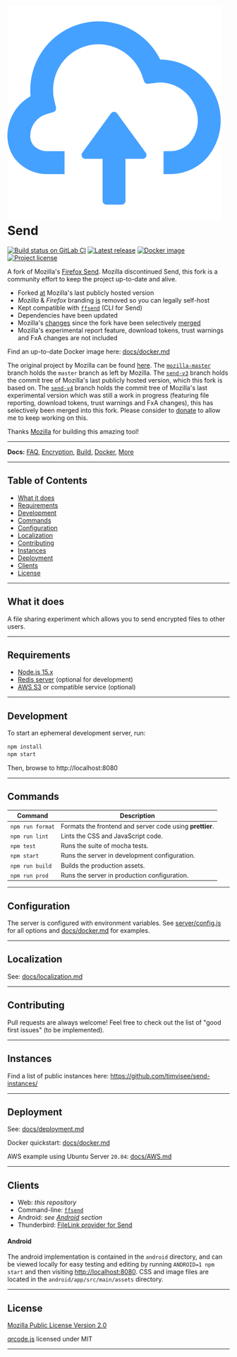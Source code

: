 # [![Send](./assets/icon.svg)](https://gitlab.com/timvisee/send/) Send

[![Build status on GitLab CI][gitlab-ci-master-badge]][gitlab-ci-link]
[![Latest release][release-badge]][release-link]
[![Docker image][docker-image-badge]][docker-image-link]
[![Project license][repo-license-badge]](LICENSE)

[docker-image-badge]: https://img.shields.io/badge/docker-latest-blue.svg
[docker-image-link]: https://gitlab.com/timvisee/send/container_registry/eyJuYW1lIjoidGltdmlzZWUvc2VuZCIsInRhZ3NfcGF0aCI6Ii90aW12aXNlZS9zZW5kL3JlZ2lzdHJ5L3JlcG9zaXRvcnkvMTQxODUwNC90YWdzP2Zvcm1hdD1qc29uIiwiaWQiOjE0MTg1MDQsImNsZWFudXBfcG9saWN5X3N0YXJ0ZWRfYXQiOm51bGx9
[gitlab-ci-link]: https://gitlab.com/timvisee/send/pipelines
[gitlab-ci-master-badge]: https://gitlab.com/timvisee/send/badges/master/pipeline.svg
[release-badge]: https://img.shields.io/github/v/tag/timvisee/send
[release-link]: https://gitlab.com/timvisee/send/-/tags
[repo-license-badge]: https://img.shields.io/github/license/timvisee/send.svg

A fork of Mozilla's [Firefox Send][mozilla-send].
Mozilla discontinued Send, this fork is a community effort to keep the project
up-to-date and alive.

- Forked [at][fork-commit] Mozilla's last publicly hosted version
- _Mozilla_ & _Firefox_ branding [is][remove-branding-pr] removed so you can legally self-host
- Kept compatible with [`ffsend`][ffsend] (CLI for Send)
- Dependencies have been updated
- Mozilla's [changes][mozilla-patches] since the fork have been selectively [merged][mozilla-patches-pr]
- Mozilla's experimental report feature, download tokens, trust warnings and FxA changes are not included

Find an up-to-date Docker image here: [docs/docker.md](docs/docker.md)

The original project by Mozilla can be found [here][mozilla-send].
The [`mozilla-master`][branch-mozilla-master] branch holds the `master` branch
as left by Mozilla.
The [`send-v3`][branch-send-v3] branch holds the commit tree of Mozilla's last
publicly hosted version, which this fork is based on.
The [`send-v4`][branch-send-v4] branch holds the commit tree of Mozilla's last
experimental version which was still a work in progress (featuring file
reporting, download tokens, trust warnings and FxA changes), this has
selectively been merged into this fork.
Please consider to [donate][donate] to allow me to keep working on this.

Thanks [Mozilla][mozilla] for building this amazing tool!

[branch-mozilla-master]: https://gitlab.com/timvisee/send/-/tree/mozilla-master
[branch-send-v3]: https://gitlab.com/timvisee/send/-/tree/send-v3
[branch-send-v4]: https://gitlab.com/timvisee/send/-/tree/send-v4
[donate]: https://timvisee.com/donate
[ffsend]: https://github.com/timvisee/ffsend
[fork-commit]: https://gitlab.com/timvisee/send/-/commit/3e9be676413a6e1baaf6a354c180e91899d10bec
[mozilla-patches-pr]: https://gitlab.com/timvisee/send/-/merge_requests/3
[mozilla-patches]: https://gitlab.com/timvisee/send/-/compare/3e9be676413a6e1baaf6a354c180e91899d10bec...mozilla-master
[mozilla-send]: https://github.com/mozilla/send
[mozilla]: https://mozilla.org/
[remove-branding-pr]: https://gitlab.com/timvisee/send/-/merge_requests/2

---

**Docs:** [FAQ](docs/faq.md), [Encryption](docs/encryption.md), [Build](docs/build.md), [Docker](docs/docker.md), [More](docs/)

---

## Table of Contents

* [What it does](#what-it-does)
* [Requirements](#requirements)
* [Development](#development)
* [Commands](#commands)
* [Configuration](#configuration)
* [Localization](#localization)
* [Contributing](#contributing)
* [Instances](#instances)
* [Deployment](#deployment)
* [Clients](#clients)
* [License](#license)

---

## What it does

A file sharing experiment which allows you to send encrypted files to other users.

---

## Requirements

- [Node.js 15.x](https://nodejs.org/)
- [Redis server](https://redis.io/) (optional for development)
- [AWS S3](https://aws.amazon.com/s3/) or compatible service (optional)

---

## Development

To start an ephemeral development server, run:

```sh
npm install
npm start
```

Then, browse to http://localhost:8080

---

## Commands

| Command          | Description |
|------------------|-------------|
| `npm run format` | Formats the frontend and server code using **prettier**.
| `npm run lint`   | Lints the CSS and JavaScript code.
| `npm test`       | Runs the suite of mocha tests.
| `npm start`      | Runs the server in development configuration.
| `npm run build`  | Builds the production assets.
| `npm run prod`   | Runs the server in production configuration.

---

## Configuration

The server is configured with environment variables. See [server/config.js](server/config.js) for all options and [docs/docker.md](docs/docker.md) for examples.

---

## Localization

See: [docs/localization.md](docs/localization.md)

---

## Contributing

Pull requests are always welcome! Feel free to check out the list of "good first issues" (to be implemented).

---

## Instances

Find a list of public instances here: https://github.com/timvisee/send-instances/

---

## Deployment

See: [docs/deployment.md](docs/deployment.md)

Docker quickstart: [docs/docker.md](docs/docker.md)

AWS example using Ubuntu Server `20.04`: [docs/AWS.md](docs/AWS.md)

---

## Clients

- Web: _this repository_
- Command-line: [`ffsend`](https://github.com/timvisee/ffsend)
- Android: _see [Android](#android) section_
- Thunderbird: [FileLink provider for Send](https://addons.thunderbird.net/en-US/thunderbird/addon/filelink-provider-for-send/)

#### Android

The android implementation is contained in the `android` directory,
and can be viewed locally for easy testing and editing by running `ANDROID=1 npm
start` and then visiting <http://localhost:8080>. CSS and image files are
located in the `android/app/src/main/assets` directory.

---

## License

[Mozilla Public License Version 2.0](LICENSE)

[qrcode.js](https://github.com/kazuhikoarase/qrcode-generator) licensed under MIT

---
